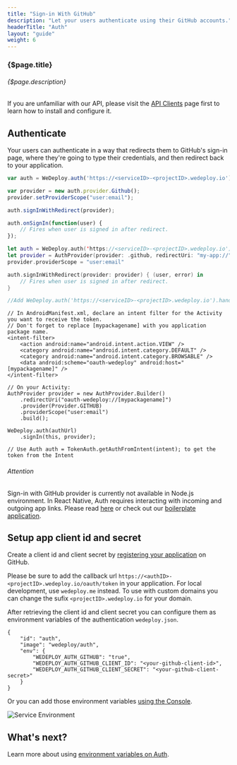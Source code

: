 ```yaml
---
title: "Sign-in With GitHub"
description: "Let your users authenticate using their GitHub accounts."
headerTitle: "Auth"
layout: "guide"
weight: 6
---
```


### {$page.title}

###### {$page.description}

<aside>

If you are unfamiliar with our API, please visit the [API Clients](/docs/intro/api-clients/) page first to learn how to install and configure it.

</aside>

<article id="1">

## Authenticate

Your users can authenticate in a way that redirects them to GitHub's sign-in page, where they're going to type their credentials, and then redirect back to your application.

```javascript
var auth = WeDeploy.auth('https://<serviceID>-<projectID>.wedeploy.io');

var provider = new auth.provider.Github();
provider.setProviderScope("user:email");

auth.signInWithRedirect(provider);

auth.onSignIn(function(user) {
	// Fires when user is signed in after redirect.
});
```
```swift
let auth = WeDeploy.auth('https://<serviceID>-<projectID>.wedeploy.io');
let provider = AuthProvider(provider: .github, redirectUri: "my-app://")
provider.providerScope = "user:email"

auth.signInWithRedirect(provider: provider) { (user, error) in
	// Fires when user is signed in after redirect.
}

//Add WeDeploy.auth('https://<serviceID>-<projectID>.wedeploy.io').handle(url: url) in AppDelegate's open url method
```
```text/x-java
// In AndroidManifest.xml, declare an intent filter for the Activity you want to receive the token.
// Don't forget to replace [mypackagename] with you application package name.
<intent-filter>
	<action android:name="android.intent.action.VIEW" />
	<category android:name="android.intent.category.DEFAULT" />
	<category android:name="android.intent.category.BROWSABLE" />
	<data android:scheme="oauth-wedeploy" android:host="[mypackagename]" />
</intent-filter>

// On your Activity:
AuthProvider provider = new AuthProvider.Builder()
	.redirectUri("oauth-wedeploy://[mypackagename]")
	.provider(Provider.GITHUB)
	.providerScope("user:email")
	.build();

WeDeploy.auth(authUrl)
	.signIn(this, provider);

// Use Auth auth = TokenAuth.getAuthFromIntent(intent); to get the token from the Intent
```

<aside>

###### <span class="icon-16-alert"></span> Attention

Sign-in with GitHub provider is currently not available in Node.js environment. In React Native, Auth requires interacting with incoming and outgoing app links. Please read [here](https://help.wedeploy.com/user-authentication/how-to-setup-oauth-in-react-native) or check out our [boilerplate application](https://github.com/wedeploy/boilerplate-auth/tree/react-native).

</aside>

</article>

<article id="2">

## Setup app client id and secret

Create a client id and client secret by [registering your application](https://github.com/settings/applications/new) on GitHub.

<aside>

Please be sure to add the callback url `https://<authID>-<projectID>.wedeploy.io/oauth/token` in your application.
For local development, use `wedeploy.me` instead. To use with custom domains you can change the sufix `<projectID>.wedeploy.io` for your domain.

</aside>

After retrieving the client id and client secret you can configure them as environment variables of the authentication `wedeploy.json`.

```application/json
{
	"id": "auth",
	"image": "wedeploy/auth",
	"env": {
		"WEDEPLOY_AUTH_GITHUB": "true",
		"WEDEPLOY_AUTH_GITHUB_CLIENT_ID": "<your-github-client-id>",
		"WEDEPLOY_AUTH_GITHUB_CLIENT_SECRET": "<your-github-client-secret>"
	}
}
```

Or you can add those environment variables [using the Console](/docs/intro/environment-variables/#2).

![Service Environment](/images/docs/auth/sign-in-with-github--project-container-environment.png)

</article>

## What's next?

Learn more about using [environment variables on Auth](/docs/auth/environment-variables/).
